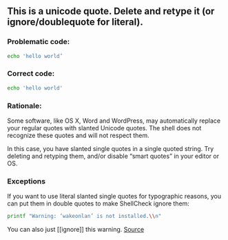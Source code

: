 ## This is a unicode quote. Delete and retype it (or ignore/doublequote for literal).

### Problematic code:

```sh
echo 'hello world’
```

### Correct code:

```sh
echo 'hello world'
```

### Rationale:

Some software, like OS X, Word and WordPress, may automatically replace your regular quotes with slanted Unicode quotes. The shell does not recognize these quotes and will not respect them.

In this case, you have slanted single quotes in a single quoted string. Try deleting and retyping them, and/or disable “smart quotes” in your editor or OS.

### Exceptions

If you want to use literal slanted single quotes for typographic reasons, you can put them in double quotes to make ShellCheck ignore them:

```sh
printf "Warning: ‘wakeonlan’ is not installed.\\n"
```

You can also just [[ignore]] this warning.
[Source](https://github.com/koalaman/shellcheck/wiki/SC1112)

